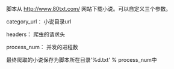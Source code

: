 脚本从 http://www.80txt.com/ 网站下载小说。可以自定义三个参数。

  category_url： 小说目录url

  headers：      爬虫的请求头

  process_num：  并发的进程数

最终爬取的小说保存为脚本所在目录'%d.txt' % process_num中
